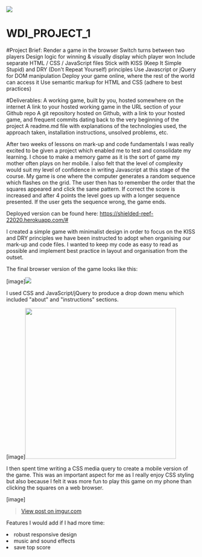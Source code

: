 <img src="https://ga-dash.s3.amazonaws.com/production/assets/logo-9f88ae6c9c3871690e33280fcf557f33.png">
 
# WDI_PROJECT_1

#Project Brief:
Render a game in the browser
Switch turns between two players
Design logic for winning & visually display which player won
Include separate HTML / CSS / JavaScript files
Stick with KISS (Keep It Simple Stupid) and DRY (Don't Repeat Yourself) principles
Use Javascript or jQuery for DOM manipulation
Deploy your game online, where the rest of the world can access it
Use semantic markup for HTML and CSS (adhere to best practices)

#Deliverables: 
A working game, built by you, hosted somewhere on the internet
A link to your hosted working game in the URL section of your Github repo
A git repository hosted on Github, with a link to your hosted game, and frequent commits dating back to the very beginning of the project
A readme.md file with explanations of the technologies used, the approach taken, installation instructions, unsolved problems, etc.

After two weeks of lessons on mark-up and code fundamentals I was really excited to be given a project which enabled me to test and consolidate my learning. I chose to make a memory game as it is the sort of game my mother often plays on her mobile. I also felt that the level of complexity would suit my level of confidence in writing Javascript at this stage of the course. 
My game is one where the computer generates a random sequence which flashes on the grid. The user then has to remember the order that the squares appeared and click the same pattern. If correct the score is increased and after 4 points the level goes up with a longer sequence presented. If the user gets the sequence wrong, the game ends. 

Deployed version can be found here: https://shielded-reef-22020.herokuapp.com/#

I created a simple game with minimalist design in order to focus on the KISS and DRY principles we have been instructed to adopt when organising our mark-up and code files. I wanted to keep my code as easy to read as possible and implement best practice in layout and organisation from the outset. 

The final browser version of the game looks like this: 

[image]<img src="https://imgur.com/bKbrU7S">

I used CSS and JavaScript/jQuery to produce a drop down menu which included  "about" and "instructions" sections. 

[image]<img src="https://imgur.com/8mhtieL" width="400">

I then spent time writing a CSS media query to create a mobile version of the game. This was an important aspect for me as I really enjoy CSS styling but also because I felt it was more fun to play this game on my phone than clicking the squares on a web browser. 

[image] <blockquote class="imgur-embed-pub" lang="en" data-id="LQnAiX3"><a href="//imgur.com/LQnAiX3">View post on imgur.com</a></blockquote><script async src="//s.imgur.com/min/embed.js" charset="utf-8"></script>

Features I would add if I had more time:
<li> robust responsive design</li>
<li> music and sound effects</li>
<li> save top score</li>
